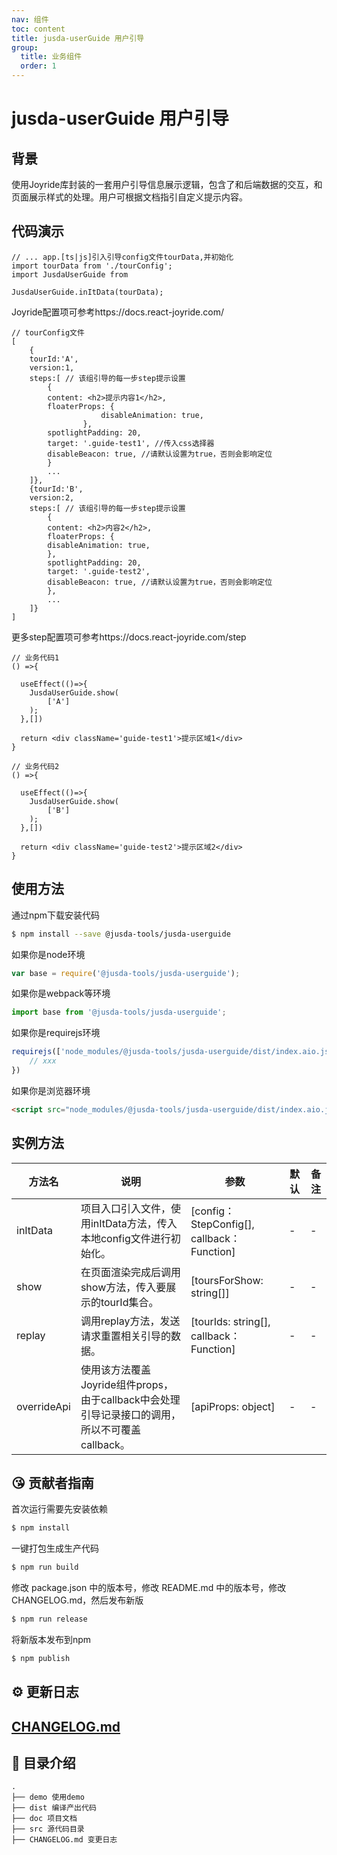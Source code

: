```yaml
---
nav: 组件
toc: content
title: jusda-userGuide 用户引导
group:
  title: 业务组件
  order: 1
---
```

# jusda-userGuide 用户引导

## 背景

使用Joyride库封装的一套用户引导信息展示逻辑，包含了和后端数据的交互，和页面展示样式的处理。用户可根据文档指引自定义提示内容。

## 代码演示
```
// ... app.[ts|js]引入引导config文件tourData,并初始化
import tourData from './tourConfig';
import JusdaUserGuide from 

JusdaUserGuide.inItData(tourData);

```
Joyride配置项可参考https://docs.react-joyride.com/

```
// tourConfig文件
[
    {
    tourId:'A',
    version:1,
    steps:[ // 该组引导的每一步step提示设置
        {
        content: <h2>提示内容1</h2>,
        floaterProps: {
                    disableAnimation: true,
                },
        spotlightPadding: 20,
        target: '.guide-test1', //传入css选择器
        disableBeacon: true, //请默认设置为true，否则会影响定位
        }
        ...
    ]},
    {tourId:'B',
    version:2,
    steps:[ // 该组引导的每一步step提示设置
        {
        content: <h2>内容2</h2>,
        floaterProps: {
        disableAnimation: true,
        },
        spotlightPadding: 20,
        target: '.guide-test2',
        disableBeacon: true, //请默认设置为true，否则会影响定位
        },
        ...
    ]}
]
```
更多step配置项可参考https://docs.react-joyride.com/step

```
// 业务代码1
() =>{

  useEffect(()=>{
    JusdaUserGuide.show(
        ['A']
    );
  },[])

  return <div className='guide-test1'>提示区域1</div>
}

// 业务代码2
() =>{

  useEffect(()=>{
    JusdaUserGuide.show(
        ['B']
    );
  },[])

  return <div className='guide-test2'>提示区域2</div>
}
```

## 使用方法

通过npm下载安装代码

```bash
$ npm install --save @jusda-tools/jusda-userguide
```

如果你是node环境

```js
var base = require('@jusda-tools/jusda-userguide');
```

如果你是webpack等环境

```js
import base from '@jusda-tools/jusda-userguide';
```

如果你是requirejs环境

```js
requirejs(['node_modules/@jusda-tools/jusda-userguide/dist/index.aio.js'], function (base) {
    // xxx
})
```

如果你是浏览器环境

```html
<script src="node_modules/@jusda-tools/jusda-userguide/dist/index.aio.js"></script>
```

## 实例方法

| 方法名                 | 说明                | 参数      | 默认    | 备注 |
| -------------------- | ------------------- | --------- | ------- | ---- |
| inItData               | 项目入口引入文件，使用inItData方法，传入本地config文件进行初始化。              | [config：StepConfig[], callback：Function]   | - |   -   |
| show                | 在页面渲染完成后调用show方法，传入要展示的tourId集合。                | [toursForShow: string[]]    | -   | -    |
| replay       | 调用replay方法，发送请求重置相关引导的数据。    | [tourIds: string[], callback：Function]   | -    | -    |
| overrideApi        | 使用该方法覆盖Joyride组件props，由于callback中会处理引导记录接口的调用，所以不可覆盖callback。   | [apiProps: object]   | -    | -    |

## :kissing_heart: 贡献者指南
首次运行需要先安装依赖

```bash
$ npm install
```

一键打包生成生产代码

```bash
$ npm run build
```

修改 package.json 中的版本号，修改 README.md 中的版本号，修改 CHANGELOG.md，然后发布新版

```bash
$ npm run release
```

将新版本发布到npm

```bash
$ npm publish
```

## :gear: 更新日志
[CHANGELOG.md](./CHANGELOG.md)
---


## :open_file_folder: 目录介绍

```
.
├── demo 使用demo
├── dist 编译产出代码
├── doc 项目文档
├── src 源代码目录
├── CHANGELOG.md 变更日志
```